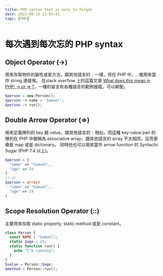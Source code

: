 ```yaml
---
title: PHP syntax that is easy to forget
date: 2023-09-18 22:05:43
tags: [PHP]
---
```

# 每次遇到每次忘的 PHP syntax 

## Object Operator (->)
用來存取物件的屬性或是方法，跟其他語言的 `.` 一樣，但在 PHP 中，`.` 被用來當作 string 連接用。
在stack overflow 上的這篇文章 [What does this mean in PHP: -> or => ?](https://stackoverflow.com/questions/14037290/what-does-this-mean-in-php-or)，一樓的留言有各種語言的範例接龍，可以朝聖。
```php
$person = new Person();
$person -> name = 'Samuel';
$person -> run();
```

## Double Arrow Operator (=>)
用來定義陣列的 key 跟 value，跟其他語言的 `:` 相似，而這種 key-value pair 的陣列在 PHP 中被稱為 associative array，跟其他語言的 array 不太相同，反而更像是 map 或是 dictionary。
同時他也可以用來當作 arrow function 的 Syntactic Sugar (PHP 7.4 以上)。
```php
$person = [
  "name" => "Samuel",
  "age" => 24
]
// or
$person = array(
  "name" => "Samuel",
  "age" => 24
)
```

## Scope Resolution Operator (::)
主要用來存取 static property, static method 或是 constant。
```php
class Person {
  const NAME = "Samuel";
  static $age = 24;
  static function run() {
    echo "I'm running";
  }
}
$value = Person::$age;
$method = Person::run();
```
